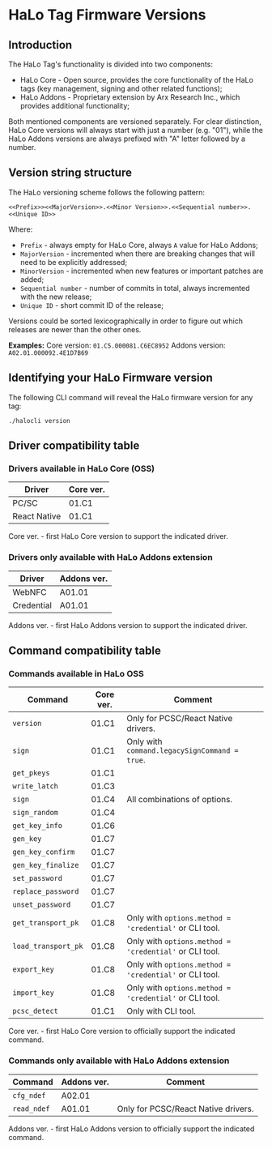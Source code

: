 # HaLo Tag Firmware Versions
## Introduction

The HaLo Tag's functionality is divided into two components:
* HaLo Core - Open source, provides the core functionality of the HaLo tags (key management, signing and other related functions);
* HaLo Addons - Proprietary extension by Arx Research Inc., which provides additional functionality;

Both mentioned components are versioned separately. For clear distinction, HaLo Core versions will always start
with just a number (e.g. "01"), while the HaLo Addons versions are always prefixed with "A" letter followed by a number.

## Version string structure

The HaLo versioning scheme follows the following pattern:

```
<<Prefix>><<MajorVersion>>.<<Minor Version>>.<<Sequential number>>.<<Unique ID>>
```

Where:
* `Prefix` - always empty for HaLo Core, always `A` value for HaLo Addons;
* `MajorVersion` - incremented when there are breaking changes that will need to be explicitly addressed;
* `MinorVersion` - incremented when new features or important patches are added;
* `Sequential number` - number of commits in total, always incremented with the new release;
* `Unique ID` - short commit ID of the release;

Versions could be sorted lexicographically in order to figure out which releases are newer than the other ones.

**Examples:**
Core version: `01.C5.000081.C6EC8952`
Addons version: `A02.01.000092.4E1D7B69`

## Identifying your HaLo Firmware version

The following CLI command will reveal the HaLo firmware version for any tag:

```
./halocli version
```

## Driver compatibility table
### Drivers available in HaLo Core (OSS)

| Driver       | Core ver. |
|--------------|-----------|
| PC/SC        | 01.C1     |
| React Native | 01.C1     |

Core ver. - first HaLo Core version to support the indicated driver.

### Drivers only available with HaLo Addons extension

| Driver       | Addons ver. |
|--------------|-------------|
| WebNFC       | A01.01      |
| Credential   | A01.01      |

Addons ver. - first HaLo Addons version to support the indicated driver.

## Command compatibility table
### Commands available in HaLo OSS

| Command             | Core ver. | Comment                                                |
|---------------------|-----------|--------------------------------------------------------|
| `version`           | 01.C1     | Only for PCSC/React Native drivers.                    |
| `sign`              | 01.C1     | Only with `command.legacySignCommand = true`.          |
| `get_pkeys`         | 01.C1     |                                                        | 
| `write_latch`       | 01.C3     |                                                        |
| `sign`              | 01.C4     | All combinations of options.                           |
| `sign_random`       | 01.C4     |                                                        |
| `get_key_info`      | 01.C6     |                                                        |
| `gen_key`           | 01.C7     |                                                        |
| `gen_key_confirm`   | 01.C7     |                                                        |
| `gen_key_finalize`  | 01.C7     |                                                        |
| `set_password`      | 01.C7     |                                                        |
| `replace_password`  | 01.C7     |                                                        |
| `unset_password`    | 01.C7     |                                                        |
| `get_transport_pk`  | 01.C8     | Only with `options.method = 'credential'` or CLI tool. |
| `load_transport_pk` | 01.C8     | Only with `options.method = 'credential'` or CLI tool. |
| `export_key`        | 01.C8     | Only with `options.method = 'credential'` or CLI tool. |
| `import_key`        | 01.C8     | Only with `options.method = 'credential'` or CLI tool. |
| `pcsc_detect`       | 01.C1     | Only with CLI tool.                                    |

Core ver. - first HaLo Core version to officially support the indicated command.

### Commands only available with HaLo Addons extension

| Command            | Addons ver.  | Comment                             |
|--------------------|--------------|-------------------------------------|
| `cfg_ndef`         | A02.01       |                                     |
| `read_ndef`        | A01.01       | Only for PCSC/React Native drivers. |

Addons ver. - first HaLo Addons version to officially support the indicated command.
